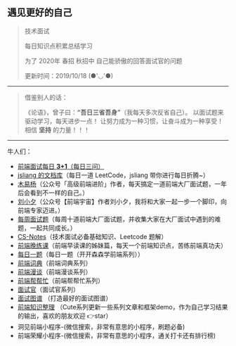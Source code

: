 ## 遇见更好的自己

> 技术面试
>
> 每日知识点积累总结学习
>
> 为了 2020年 春招  秋招中  自己能骄傲的回答面试官的问题
>
> 更新时间：2019/10/18 (●'◡'●)



------

> 借鉴别人的话：
>
> 《论语》，曾子曰：**“吾日三省吾身”**（我每天多次反省自己）。
> 以面试题来驱动学习，每天进步一点！
> 让努力成为一种习惯，让奋斗成为一种享受！ 相信 **坚持** 的力量！！！

------



牛人们：

- [前端面试每日 **3+1**（每日三问）](https://github.com/haizhilin2013)
- [jsliang 的文档库](https://github.com/LiangJunrong/document-library)（每日一道 LeetCode，jsliang 带你进行每日折腾~）
- [木易杨](https://github.com/Advanced-Frontend/Daily-Interview-Question)（公众号「高级前端进阶」作者，每天搞定一道前端大厂面试题，一年后会看到不一样的自己。）
- [刘小夕](https://github.com/YvetteLau/Step-By-Step)（公众号【前端宇宙】作者刘小夕，我将和大家一起一步一个脚印，向前端专家迈进。）
- [每周面试题](https://github.com/airuikun/Weekly-FE-Interview)（每周十道前端大厂面试题，并收集大家在大厂面试中遇到的难题，一起共同成长。）
- [CS-Notes](https://github.com/CyC2018/CS-Notes)（技术面试必备基础知识、Leetcode 题解）
- [前端晚练课](https://github.com/fezaoduke/fe-practice-hard)（前端早读课的姊妹篇，每天一个前端知识点，苦练前端真功夫）
- [每日一题](https://juejin.im/user/5c31b0176fb9a049f7465912)（每日一题（开开森森学前端系列））
- [前端词典](https://juejin.im/user/5b6d656ef265da0f7c4ff4fd/posts)（前端词典系列）
- [前端漫谈](https://juejin.im/user/585a2f52128fe10069ba1b95/posts)（前端漫谈系列）
- [前端帮帮忙](https://juejin.im/user/57b26b806be3ff006bb97122/posts)（前端帮帮忙系列）
- [面试官](https://juejin.im/user/58d8cd0644d9040069433edb/posts)（面试官系列）
- [面试图谱](https://yuchengkai.cn/docs/) （打造最好的面试图谱）
- [前端知识整理](https://github.com/pingan8787/Leo-JavaScript) （Cute系列更新一些系列文章和框架demo，作为自己学习结果的输出，喜欢的朋友欢迎 👉star）
- 洞见前端小程序-(微信搜索，非常有意思的小程序，刷题必备)
- 前端荣耀小程序-(微信搜索，非常有意思的小程序，通关打卡还有排行榜)

